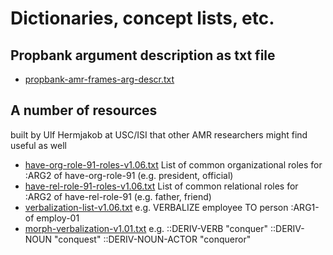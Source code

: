 # Dictionaries, concept lists, etc.

## Propbank argument description as txt file

- [propbank-amr-frames-arg-descr.txt](https://github.com/flipz357/AMR-World/blob/main/data/dictionaries/propbank-amr-frames-arg-descr.txt)

## A number of resources 

built by Ulf Hermjakob at USC/ISI that other AMR researchers might find useful as well

- [have-org-role-91-roles-v1.06.txt](https://github.com/flipz357/AMR-World/blob/main/data/dictionaries/have-org-role-91-roles-v1.06.txt)   List of common organizational roles for :ARG2 of have-org-role-91 (e.g. president, official)
- [have-rel-role-91-roles-v1.06.txt](https://github.com/flipz357/AMR-World/blob/main/data/dictionaries/have-rel-role-91-roles-v1.06.txt)   List of common relational roles for :ARG2 of have-rel-role-91 (e.g. father, friend)
- [verbalization-list-v1.06.txt](https://github.com/flipz357/AMR-World/blob/main/data/dictionaries/verbalization-list-v1.06.txt)   e.g. VERBALIZE employee TO person :ARG1-of employ-01
- [morph-verbalization-v1.01.txt](https://github.com/flipz357/AMR-World/blob/main/data/dictionaries/morph-verbalization-v1.01.txt)   e.g. ::DERIV-VERB "conquer" ::DERIV-NOUN "conquest" ::DERIV-NOUN-ACTOR "conqueror" 
